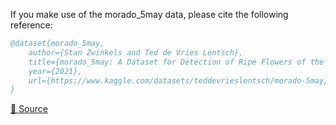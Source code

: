 If you make use of the morado_5may data, please cite the following reference:

``` bibtex 
@dataset{morado_5may,
	author={Stan Zwinkels and Ted de Vries Lentsch},
	title={morado_5may: A Dataset for Detection of Ripe Flowers of the Alstroemeria Genus Morado},
	year={2021},
	url={https://www.kaggle.com/datasets/teddevrieslentsch/morado-5may}
}
```

[🔗 Source](https://www.kaggle.com/datasets/teddevrieslentsch/morado-5may)